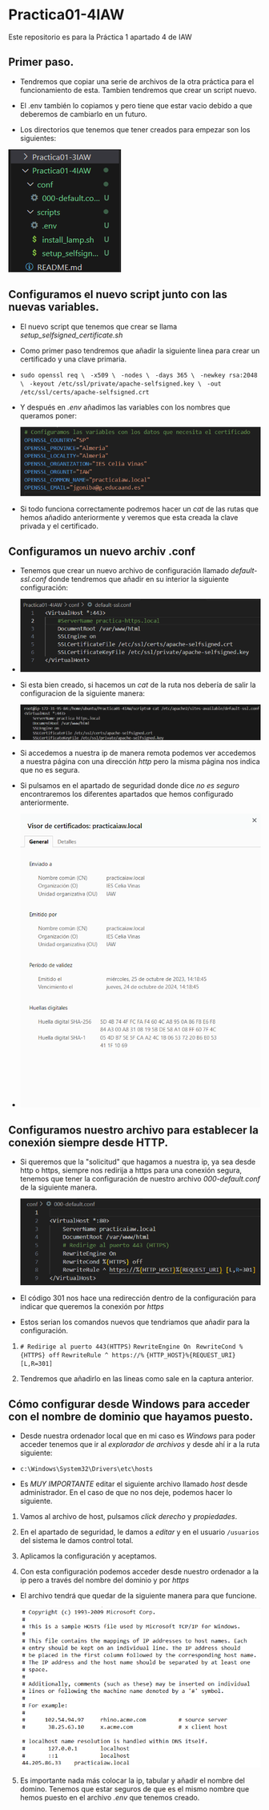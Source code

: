 # Practica01-4IAW
Este repositorio es para la Práctica 1 apartado 4 de IAW

## Primer paso.

- Tendremos que copiar una serie de archivos de la otra práctica para el funcionamiento de esta. Tambien tendremos que crear un script nuevo.

- El .env también lo copiamos y pero tiene que estar vacio debido a que deberemos de cambiarlo en un futuro.

- Los directorios que tenemos que tener creados para empezar son los siguientes:

 ![](images/cap1.png)


## Configuramos el nuevo script junto con las nuevas variables.

- El nuevo script que tenemos que crear se llama *_setup_selfsigned_certificate.sh_*

- Como primer paso tendremos que añadir la siguiente linea para crear un certificado y una clave primaria.

- `sudo openssl req \ `
  `-x509 \ `
  `-nodes \ `
  `-days 365 \ `
  `-newkey rsa:2048 \ `
  `-keyout /etc/ssl/private/apache-selfsigned.key \ `
  `-out /etc/ssl/certs/apache-selfsigned.crt` 

- Y después en *_.env_* añadimos las variables con los nombres que queramos poner:

    ![](images/cap2.png)

- Si todo funciona correctamente podremos hacer un *_cat_* de las rutas que hemos añadido anteriormente y veremos que esta creada la clave privada y el certificado.


## Configuramos un nuevo archiv .conf

- Tenemos que crear un nuevo archivo de configuración llamado _default-ssl.conf_ donde tendremos que añadir en su interior la siguiente configuración:

- ![](images/cap4.png)

- Si esta bien creado, si hacemos un *_cat_* de la ruta nos debería de salir la configuracion de la siguiente manera:

- ![](images/cap5.png)

- Si accedemos a nuestra ip de manera remota podemos ver accedemos a nuestra página con una dirección *_http_* pero la misma página nos indica que no es segura. 

- Si pulsamos en el apartado de seguridad donde dice _no es seguro_ encontraremos los diferentes apartados que hemos configurado anteriormente.

- ![](images/cap7.png)

## Configuramos nuestro archivo para establecer la conexión siempre desde HTTP.

- Si queremos que la "solicitud" que hagamos a nuestra ip, ya sea desde http o https, siempre nos redirija a https para una conexión segura, tenemos que tener la configuración de nuestro archivo *_000-default.conf_* de la siguiente manera.

  ![](images/cap8.png)

- El código 301 nos hace una redirección dentro de la configuración para indicar que queremos la conexión por *_https_*

- Estos serian los comandos nuevos que tendriamos que añadir para la configuración.

1. ` # Redirige al puerto 443(HTTPS) `
    `RewriteEngine On `
    `RewriteCond %{HTTPS} off`
    `RewriteRule ^ https://%` 
    `{HTTP_HOST}%{REQUEST_URI} [L,R=301]`

2. Tendremos que añadirlo en las lineas como sale en la captura anterior.

## Cómo configurar desde Windows para acceder con el nombre de dominio que hayamos puesto.

- Desde nuestra ordenador local que en mi caso es _Windows_ para poder acceder tenemos que ir al _explorador de archivos_ y desde ahí ir a la ruta siguiente:

- `c:\Windows\System32\Drivers\etc\hosts`

- Es *MUY IMPORTANTE* editar el siguiente archivo llamado *_host_* desde administrador. En el caso de que no nos deje, podemos hacer lo siguiente.

1. Vamos al archivo de host, pulsamos *_click derecho_* y *_propiedades_*.

2. En el apartado de seguridad, le damos a *_editar_* y en el usuario `/usuarios` del sistema le damos control total.

3. Aplicamos la configuración y aceptamos.

4. Con esta configuración podemos acceder desde nuestro ordenador a la ip pero a través del nombre del dominio y por *_https_*

- El archivo tendrá que quedar de la siguiente manera para que funcione.

  ![](images/cap6.png)

5. Es importante nada más colocar la ip, tabular y añadir el nombre del domino. Tenemos que estar seguros de que es el mismo nombre que hemos puesto en el archivo *_.env_* que tenemos creado.

